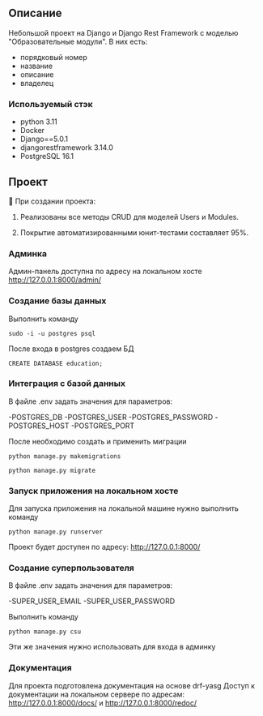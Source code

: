 ## Описание

Небольшой проект на Django и Django Rest Framework с моделью "Образовательные модули". В них есть:

- порядковый номер
- название
- описание
- владелец

### Используемый стэк
- python 3.11
- Docker
- Django==5.0.1
- djangorestframework 3.14.0
- PostgreSQL 16.1

## Проект

<aside>
👾 При создании проекта:

1. Реализованы все методы CRUD для моделей Users и Modules.

2. Покрытие автоматизированными юнит-тестами составляет 95%.

</aside>

### Админка

Админ-панель доступна по адресу на локальном хосте http://127.0.0.1:8000/admin/ 

### Создание базы данных

Выполнить команду
```commandline
sudo -i -u postgres psql
```
После входа в postgres создаем БД
```commandline
CREATE DATABASE education;
```

### Интеграция с базой данных

В файле .env задать значения для параметров:

-POSTGRES_DB
-POSTGRES_USER
-POSTGRES_PASSWORD
-POSTGRES_HOST
-POSTGRES_PORT

После необходимо создать и применить миграции
```commandline
python manage.py makemigrations
```
```commandline
python manage.py migrate
```

### Запуск приложения на локальном хосте

Для запуска приложения на локальной машине нужно выполнить команду
```commandline
python manage.py runserver
```
Проект будет доступен по адресу:
http://127.0.0.1:8000/

### Создание суперпользователя

В файле .env задать значения для параметров:

-SUPER_USER_EMAIL
-SUPER_USER_PASSWORD

Выполнить команду
```commandline
python manage.py csu
```

Эти же значения нужно использовать для входа в админку

### Документация

Для проекта подготовлена документация на основе drf-yasg
Доступ к документации на локальном сервере по адресам:
http://127.0.0.1:8000/docs/ и http://127.0.0.1:8000/redoc/
